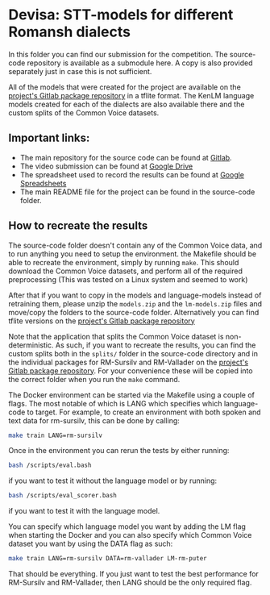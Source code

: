 # Devisa: STT-models for different Romansh dialects

In this folder you can find our submission for the competition. The source-code repository is available as a submodule here.
A copy is also provided separately just in case this is not sufficient.

All of the models that were created for the project are available on the [project's Gitlab package repository](https://gitlab.com/prvInSpace/romansh-stt-project/-/packages)
in a tflite format. The KenLM language models created for each of the dialects are also available there and the custom splits of the Common Voice datasets.

## Important links:
* The main repository for the source code can be found at [Gitlab](https://gitlab.com/prvInSpace/romansh-stt-project).
* The video submission can be found at [Google Drive](https://drive.google.com/file/d/17Tfj7nfZEhVOid7HqhnqZGwM_V9zLT4w/view?usp=sharing)
* The spreadsheet used to record the results can be found at [Google Spreadsheets](https://docs.google.com/spreadsheets/d/1TBw0GrosfgvsdqPXYzgkaN3ZsMQys8574L6bhlNh4rw/edit?usp=sharing)
* The main README file for the project can be found in the source-code folder.

## How to recreate the results

The source-code folder doesn't contain any of the Common Voice data, and to run anything you need to setup the environment. the Makefile should be able to recreate the environment, simply by running `make`. This should download the Common Voice datasets, and perform all of the required preprocessing (This was tested on a Linux system and seemed to work)

After that if you want to copy in the models and language-models instead of retraining them, please unzip the `models.zip` and the `lm-models.zip` files and move/copy the folders to the source-code folder. Alternatively you can find tflite versions on the [project's Gitlab package repository](https://gitlab.com/prvInSpace/romansh-stt-project/-/packages)

Note that the application that splits the Common Voice dataset is non-deterministic.
As such, if you want to recreate the results, you can find the custom splits both in the `splits/` folder in the source-code directory and in the individual packages for RM-Sursilv and RM-Vallader on the [project's Gitlab package repository](https://gitlab.com/prvInSpace/romansh-stt-project/-/packages). For your convenience these will be copied into the correct folder when you run the `make` command.

The Docker environment can be started via the Makefile using a couple of flags. The most notable of which is LANG which specifies which language-code to target.
For example, to create an environment with both spoken and text data for rm-sursilv, this can be done by calling:
```bash
make train LANG=rm-sursilv
```

Once in the environment you can rerun the tests by either running:
```bash
bash /scripts/eval.bash
```
if you want to test it without the language model or by running:
```bash
bash /scripts/eval_scorer.bash
```
if you want to test it with the language model.

You can specify which language model you want by adding the LM flag when starting the Docker and you can also specify which Common Voice dataset you want by using the DATA flag as such:
```bash 
make train LANG=rm-sursilv DATA=rm-vallader LM-rm-puter 
```

That should be everything.
If you just want to test the best performance for RM-Sursilv and RM-Vallader, then LANG should be the only required flag.
